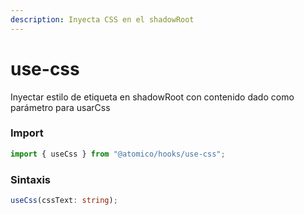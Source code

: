 ```yaml
---
description: Inyecta CSS en el shadowRoot
---
```


# use-css

Inyectar estilo de etiqueta en shadowRoot con contenido dado como parámetro para usarCss

### Import

```javascript
import { useCss } from "@atomico/hooks/use-css";
```

### Sintaxis 

```typescript
useCss(cssText: string);
```

